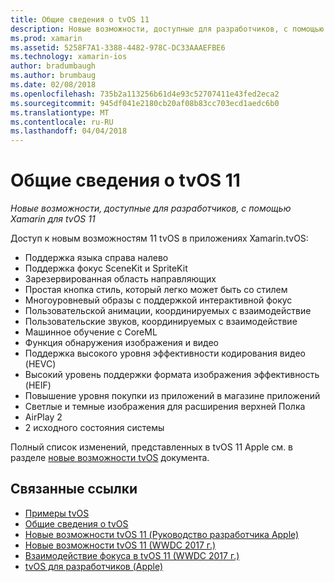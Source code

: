 ```yaml
---
title: Общие сведения о tvOS 11
description: Новые возможности, доступные для разработчиков, с помощью Xamarin для tvOS 11
ms.prod: xamarin
ms.assetid: 5258F7A1-3388-4482-978C-DC33AAAEFBE6
ms.technology: xamarin-ios
author: bradumbaugh
ms.author: brumbaug
ms.date: 02/08/2018
ms.openlocfilehash: 735b2a113256b61d4e93c52707411e43fed2eca2
ms.sourcegitcommit: 945df041e2180cb20af08b83cc703ecd1aedc6b0
ms.translationtype: MT
ms.contentlocale: ru-RU
ms.lasthandoff: 04/04/2018
---
```

# <a name="introduction-to-tvos-11"></a>Общие сведения о tvOS 11

_Новые возможности, доступные для разработчиков, с помощью Xamarin для tvOS 11_

Доступ к новым возможностям 11 tvOS в приложениях Xamarin.tvOS:

- Поддержка языка справа налево 
- Поддержка фокус SceneKit и SpriteKit
- Зарезервированная область направляющих 
- Простая кнопка стиль, который легко может быть со стилем
- Многоуровневый образы с поддержкой интерактивной фокус
- Пользовательской анимации, координируемых с взаимодействие
- Пользовательские звуков, координируемых с взаимодействие
- Машинное обучение с CoreML
- Функция обнаружения изображения и видео
- Поддержка высокого уровня эффективности кодирования видео (HEVC)
- Высокий уровень поддержки формата изображения эффективность (HEIF)
- Повышение уровня покупки из приложений в магазине приложений
- Светлые и темные изображения для расширения верхней Полка
- AirPlay 2
- 2 исходного состояния системы

Полный список изменений, представленных в tvOS 11 Apple см. в разделе [новые возможности tvOS](https://developer.apple.com/library/content/releasenotes/General/WhatsNewinTVOS/Articles/tvOS_11_0.html) документа.



## <a name="related-links"></a>Связанные ссылки

- [Примеры tvOS](https://developer.xamarin.com/samples/tvos/all/)
- [Общие сведения о tvOS](~/ios/tvos/index.md)
- [Новые возможности tvOS 11 (Руководство разработчика Apple)](https://developer.apple.com/library/content/releasenotes/General/WhatsNewinTVOS/Articles/tvOS_11_0.html)
- [Новые возможности tvOS 11 (WWDC 2017 г.)](https://developer.apple.com/videos/play/wwdc2017/209/)
- [Взаимодействие фокуса в tvOS 11 (WWDC 2017 г.)](https://developer.apple.com/videos/play/wwdc2017/224/)
- [tvOS для разработчиков (Apple)](https://developer.apple.com/tvos/)
